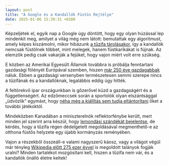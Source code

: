 ```yaml
---
layout: post
title: "A Google és a Kandallók Füstös Rejtélye"
date: 2025-01-06 15:39:31 +0100
---
```


Képzeljétek el, egyik nap a Google úgy döntött, hogy egy olyan húzással lep mindenkit meg, amilyet a világ még nem látott: bemutattak egy algoritmust, amely képes kiszámolni, mikor hibázunk <a href="https://www.zenga.hu/hello-otthon/uj-epitesu-ingatlanok-nagykanizsan-cm5aofgy6i1k207w8cweyacv0?utm_source=telex&utm_medium=doboz&utm_campaign=content&utm_content=nagykanizsa">a tűzifa tárolásakor</a>, így a kandallók nemcsak füstölnek többet, mint melegek, hanem füstkarikákat is fújnak. Az elemzők pedig csak vakarják a fejüket, hogy vajon miért volt erre szükség. 

E közben az Amerikai Egyesült Államok továbbra is próbálja fenntartani gazdasági fölényét Európával szemben, hiszen <a href="https://g7.hu/vilag/20250104/lemaradas-amerika-250-eve-gazdagabb-europanal/">már 250 éve gazdagabbak</a> náluk. Ebben a gazdasági versenyben természetesen semmi szerepe nincs a tűzifának és a kandallóknak, legalábbis eddig úgy hitték.

A feltörekvő ipar országunkban is gőzerővel küzd a gazdagságért és a függetlenségért. Az edzőmeccsek során a sportolók olyan elszántsággal „üdvözlik” egymást, hogy <a href="https://telex.hu/zacc/2025/01/06/davy-klaassen-ajax-holland-valogatott-futballista-piros-lap-kiallitas-stuttgart-edzomeccs">néha még a kiállítás sem tudja eltántorítani</a> őket a további játékoktól.

Mindeközben Kanadában a miniszterelnök reflektorfénybe került, mert minden jel szerint arra készül, hogy <a href="https://telex.hu/kulfold/2025/01/06/justin-trudeau-kanadai-miniszterelnok-lemondas-liberalis-part-1">lemondási szándékát bejelentse</a>, de kérdés, hogy a tűzifa régen dédelgetett megoldásával megmenthető-e az otthona füstős helyzete egy újabb kormányzás reményében. 

Vajon a részekből összeáll-e valami nagyszerű káosz, vagy a világot végül már tényleg <a href="https://hold.hu/holdblog/heti-grafikon-wikipedia/?utm_source=telex&utm_medium=holdbox_direct&utm_campaign=alwayson">Wikipedia előtt 275 ezer évvel</a> is megoldott talányok fogják uralni? Minden tartalékot mozgósítani kell, hiszen a tűzifa nem vár, és a kandallók önálló életre keltek!